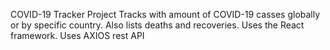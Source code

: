 COVID-19 Tracker Project
Tracks with amount of COVID-19 casses globally or by specific country. Also lists deaths and recoveries. 
Uses the React framework.
Uses AXIOS rest API



